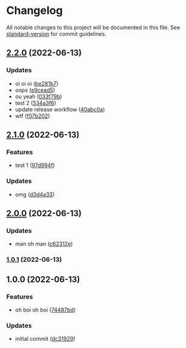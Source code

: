 # Changelog

All notable changes to this project will be documented in this file. See [standard-version](https://github.com/conventional-changelog/standard-version) for commit guidelines.

## [2.2.0](https://github.com/mokkapps/changelog-generator-demo/compare/v2.1.0...v2.2.0) (2022-06-13)


### Updates

* oi oi oi ([be281b7](https://github.com/mokkapps/changelog-generator-demo/commits/be281b748a4e39fbc67d7369e9b09145286c78b8))
* oops ([e9cead5](https://github.com/mokkapps/changelog-generator-demo/commits/e9cead5ffd2e25cf68f75f825c1a037a0981306c))
* ou yeah ([033f79b](https://github.com/mokkapps/changelog-generator-demo/commits/033f79be46bb55d20086e437eb14e8ce817e64ed))
* test 2 ([534a3f6](https://github.com/mokkapps/changelog-generator-demo/commits/534a3f649cad9ea6517bc8db25f78c79751f4420))
* update release workflow ([40abc0a](https://github.com/mokkapps/changelog-generator-demo/commits/40abc0a71712f17ba1e3d50b024e820b722eb7ae))
* wtf ([f07b202](https://github.com/mokkapps/changelog-generator-demo/commits/f07b202bf34bb23530e4272571d38ff0ef79c8cd))

## [2.1.0](https://github.com/mokkapps/changelog-generator-demo/compare/v2.0.0...v2.1.0) (2022-06-13)


### Features

* test 1 ([97d994f](https://github.com/mokkapps/changelog-generator-demo/commits/97d994ff4405c0b81b160921928926f422ffee43))


### Updates

* omg ([d3d4a33](https://github.com/mokkapps/changelog-generator-demo/commits/d3d4a3384342770e319b10c6ad9f90681a83c1db))

## [2.0.0](https://github.com/mokkapps/changelog-generator-demo/compare/v1.0.1...v2.0.0) (2022-06-13)


### Updates

* man oh man ([c62312e](https://github.com/mokkapps/changelog-generator-demo/commits/c62312eb640b9a66286a35a12dd7844561adf364))

### [1.0.1](https://github.com/mokkapps/changelog-generator-demo/compare/v1.0.0...v1.0.1) (2022-06-13)

## 1.0.0 (2022-06-13)


### Features

* oh boi oh boi ([74487bd](https://github.com/mokkapps/changelog-generator-demo/commits/74487bd183eae3b404120199e69db6f9391f87ef))


### Updates

* initial commit ([dc31929](https://github.com/mokkapps/changelog-generator-demo/commits/dc3192934e1c651323ceac4372163cff0ac41a51))
